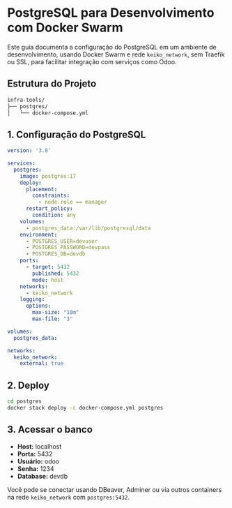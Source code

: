 # PostgreSQL para Desenvolvimento com Docker Swarm

Este guia documenta a configuração do PostgreSQL em um ambiente de desenvolvimento, usando Docker Swarm e rede `keiko_network`, sem Traefik ou SSL, para facilitar integração com serviços como Odoo.

## Estrutura do Projeto

```bash
infra-tools/
├── postgres/
│   └── docker-compose.yml
```

## 1. Configuração do PostgreSQL

```yaml
version: '3.8'

services:
  postgres:
    image: postgres:17
    deploy:
      placement:
        constraints:
          - node.role == manager
      restart_policy:
        condition: any
    volumes:
      - postgres_data:/var/lib/postgresql/data
    environment:
      - POSTGRES_USER=devuser
      - POSTGRES_PASSWORD=devpass
      - POSTGRES_DB=devdb
    ports:
      - target: 5432
        published: 5432
        mode: host
    networks:
      - keiko_network
    logging:
      options:
        max-size: "10m"
        max-file: "3"

volumes:
  postgres_data:

networks:
  keiko_network:
    external: true
```

## 2. Deploy

```bash
cd postgres
docker stack deploy -c docker-compose.yml postgres
```

## 3. Acessar o banco

* **Host:** localhost
* **Porta:** 5432
* **Usuário:** odoo
* **Senha:** 1234
* **Database:** devdb

Você pode se conectar usando DBeaver, Adminer ou via outros containers na rede `keiko_network` com `postgres:5432`.

